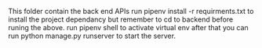 This folder contain the back end APIs
run
pipenv install -r requirments.txt
to install the project dependancy
but remember to cd to backend before runing the above. 
run 
pipenv shell
to activate virtual env
after that you can run
python manage.py runserver
to start the server.
